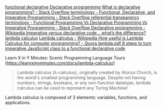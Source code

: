 

[functional declarative](https://www.google.com/search?q=functional+declarative&oq=functional+declarative&aqs=chrome..69i57.4531j0j7&sourceid=chrome&ie=UTF-8)
[Declarative programming](https://www.google.com/search?q=Declarative+programming&oq=Declarative+programming&aqs=chrome..69i57j69i60l2&sourceid=chrome&ie=UTF-8)
[What is declarative programming? - Stack Overflow ](https://stackoverflow.com/questions/129628/what-is-declarative-programming)
[terminology - Functional, Declarative, and Imperative Programming - Stack Overflow ](https://stackoverflow.com/questions/602444/functional-declarative-and-imperative-programming/8357604#8357604)
[referential transparency](https://www.google.com/search?q=referential+transparency&oq=referential+transparency&aqs=chrome..69i57&sourceid=chrome&ie=UTF-8)
[terminology - Functional Programming Vs Declarative Programming Vs Imperative Programming - Stack Overflow ](https://stackoverflow.com/questions/10925689/functional-programming-vs-declarative-programming-vs-imperative-programming)
[Declarative programming - Wikipedia ](https://en.wikipedia.org/wiki/Declarative_programming)
[Imperative versus declarative code… what’s the difference? ](https://medium.com/front-end-weekly/imperative-versus-declarative-code-whats-the-difference-adc7dd6c8380)
[lambda calculus](https://www.google.com/search?q=lambda+calculus&oq=lambda+calculus&aqs=chrome..69i57&sourceid=chrome&ie=UTF-8)
[Lambda calculus - Wikipedia ](https://en.wikipedia.org/wiki/Lambda_calculus)
[How useful is Lambda Calculus for computer programming? - Quora ](https://www.quora.com/How-useful-is-Lambda-Calculus-for-computer-programming)
[lambda.pdf ](https://www.inf.fu-berlin.de/lehre/WS03/alpi/lambda.pdf)
[8 steps to turn imperative JavaScript class to a functional declarative code ](https://medium.com/front-end-weekly/8-steps-to-turn-imperative-javascript-class-to-a-functional-declarative-code-862964faf46c)


Learn X in Y Minutes: Scenic Programming Language Tours (https://learnxinyminutes.com/docs/lambda-calculus/)
>Lambda calculus (λ-calculus), originally created by Alonzo Church, is the world's smallest programming language. Despite not having numbers, strings, booleans, or any non-function datatype, lambda calculus can be used to represent any Turing Machine!

Lambda calculus is composed of 3 elements: variables, functions, and applications.